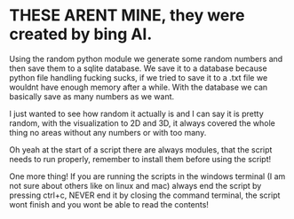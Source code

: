 # THESE ARENT MINE, they were created by bing AI. 
Using the random python module we generate some random numbers and then save them to a sqlite database. We save it to a database because python file handling fucking sucks, if we tried to save it to a .txt file we wouldnt have enough memory after a while. With the database we can basically save as many numbers as we want.

I just wanted to see how random it actually is and I can say it is pretty random, with the visualization to 2D and 3D, it always covered the whole thing no areas without any numbers or with too many.

Oh yeah at the start of a script there are always modules, that the script needs to run properly, remember to install them before using the script!

One more thing! If you are running the scripts in the windows terminal (I am not sure about others like on linux and mac) always end the script by pressing ctrl+c, NEVER end it by closing the command terminal, the script wont finish and you wont be able to read the contents!
